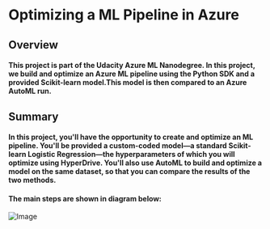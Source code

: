 # Optimizing a ML Pipeline in Azure
## Overview
#### This project is part of the Udacity Azure ML Nanodegree. In this project, we build and optimize an Azure ML pipeline using the Python SDK and a provided Scikit-learn model.This model is then compared to an Azure AutoML run.
## Summary
#### In this project, you'll have the opportunity to create and optimize an ML pipeline. You'll be provided a custom-coded model—a standard Scikit-learn Logistic Regression—the hyperparameters of which you will optimize using HyperDrive. You'll also use AutoML to build and optimize a model on the same dataset, so that you can compare the results of the two methods.
#### The main steps are shown in diagram below:
![Image](https://video.udacity-data.com/topher/2020/September/5f639574_creating-and-optimizing-an-ml-pipeline/creating-and-optimizing-an-ml-pipeline.png)
